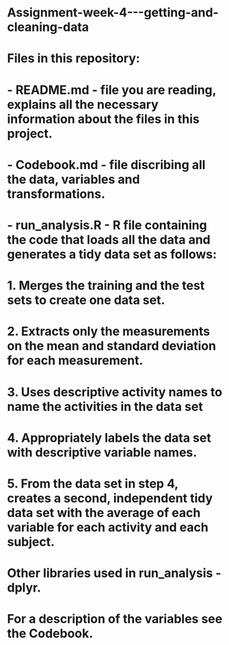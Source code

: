 
# Assignment-week-4---getting-and-cleaning-data

# Files in this repository:

# - README.md - file you are reading, explains all the necessary information about the files in this project.

# - Codebook.md - file discribing all the data, variables and transformations.

# - run_analysis.R - R file containing the code that loads all the data and generates a tidy data set as follows:

# 1. Merges the training and the test sets to create one data set.
# 2. Extracts only the measurements on the mean and standard deviation for each measurement.
# 3. Uses descriptive activity names to name the activities in the data set
# 4. Appropriately labels the data set with descriptive variable names.
# 5. From the data set in step 4, creates a second, independent tidy data set with the average of each variable for each activity and each subject.

# Other libraries used in run_analysis - dplyr.

# For a description of the variables see the Codebook.